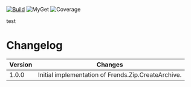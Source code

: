 [![Build](https://github.com/FrendsPlatform/Frends.Zip/actions/workflows/CreateArchive_build_and_test_on_main.yml/badge.svg)](https://github.com/FrendsPlatform/Frends.Zip/actions)
![MyGet](https://img.shields.io/myget/frends-tasks/v/Frends.Zip.CreateArchive)
![Coverage](https://app-github-custom-badges.azurewebsites.net/Badge?key=FrendsPlatform/Frends.Zip|main)

test

# Changelog

| Version | Changes                                             |
| --------| ----------------------------------------------------|
| 1.0.0   | Initial implementation of Frends.Zip.CreateArchive. |
